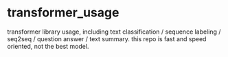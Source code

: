 # transformer_usage
transformer library usage, including  text classification / sequence labeling / seq2seq / question answer / text summary.
this repo is fast and speed oriented, not the best model.
